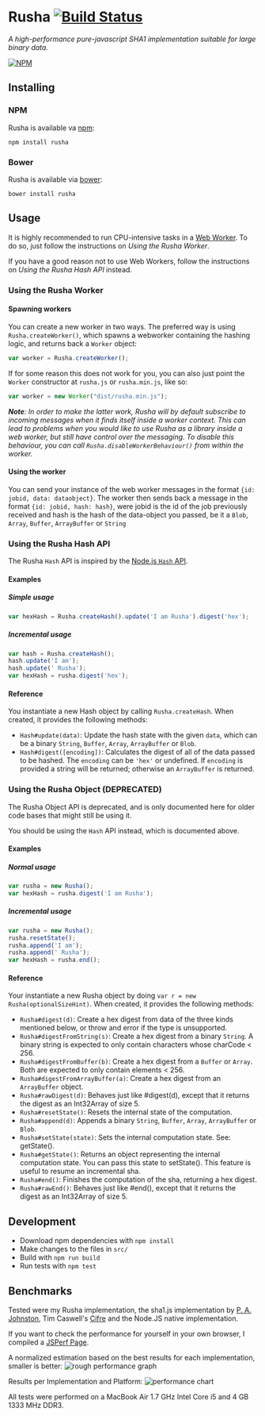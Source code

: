 # Rusha [![Build Status](https://travis-ci.org/srijs/rusha.svg?branch=master)](https://travis-ci.org/srijs/rusha)
*A high-performance pure-javascript SHA1 implementation suitable for large binary data.*

[![NPM](https://nodei.co/npm/rusha.png?downloads=true&downloadRank=true)](https://nodei.co/npm/rusha/)

## Installing

### NPM

Rusha is available va [npm](http://npmjs.org/):

```
npm install rusha
```

### Bower

Rusha is available via [bower](http://twitter.github.com/bower/):

```
bower install rusha
```

## Usage

It is highly recommended to run CPU-intensive tasks in a [Web Worker](http://developer.mozilla.org/en-US/docs/DOM/Using_web_workers). To do so, just follow the instructions on _Using the Rusha Worker_.

If you have a good reason not to use Web Workers, follow the instructions on _Using the Rusha Hash API_ instead.

### Using the Rusha Worker

#### Spawning workers

You can create a new worker in two ways. The preferred way is using `Rusha.createWorker()`, which spawns a webworker containing the hashing logic, and returns back a `Worker` object:

```js
var worker = Rusha.createWorker();
```

If for some reason this does not work for you, you can also just point the `Worker` constructor
at `rusha.js` or `rusha.min.js`, like so:

```js
var worker = new Worker("dist/rusha.min.js");
```

_**Note**: In order to make the latter work, Rusha will by default subscribe to incoming messages
when it finds itself inside a worker context. This can lead to problems when you would like to use Rusha as a library inside a web worker, but still have control over the messaging. To disable this behaviour, you can call `Rusha.disableWorkerBehaviour()` from within the worker._

#### Using the worker

You can send your instance of the web worker messages in the format `{id: jobid, data: dataobject}`. The worker then sends back a message in the format `{id: jobid, hash: hash}`, were jobid is the id of the job previously received and hash is the hash of the data-object you passed, be it a `Blob`, `Array`, `Buffer`, `ArrayBuffer` or `String`

### Using the Rusha Hash API

The Rusha `Hash` API is inspired by the [Node.js `Hash` API](https://nodejs.org/api/crypto.html#crypto_class_hash).

#### Examples

##### Simple usage

```js
var hexHash = Rusha.createHash().update('I am Rusha').digest('hex'); 
```

##### Incremental usage

```js
var hash = Rusha.createHash(); 
hash.update('I am');
hash.update(' Rusha');
var hexHash = rusha.digest('hex');
```

#### Reference

You instantiate a new Hash object by calling `Rusha.createHash`. When created, it provides the following methods:

- `Hash#update(data)`: Update the hash state with the given `data`, which can be a binary `String`, `Buffer`, `Array`, `ArrayBuffer` or `Blob`.
- `Hash#digest([encoding])`: Calculates the digest of all of the data passed to be hashed. The `encoding` can be `'hex'` or undefined. If `encoding` is provided a string will be returned; otherwise an `ArrayBuffer` is returned.

### Using the Rusha Object (DEPRECATED)

The Rusha Object API is deprecated, and is only documented here for older code bases that might still be using it.

You should be using the `Hash` API instead, which is documented above.

#### Examples

##### Normal usage

```js
var rusha = new Rusha();
var hexHash = rusha.digest('I am Rusha'); 
```

##### Incremental usage

```js
var rusha = new Rusha();
rusha.resetState();
rusha.append('I am');
rusha.append(' Rusha');
var hexHash = rusha.end();
```

#### Reference

Your instantiate a new Rusha object by doing `var r = new Rusha(optionalSizeHint)`. When created, it provides the following methods:

- `Rusha#digest(d)`: Create a hex digest from data of the three kinds mentioned below, or throw and error if the type is unsupported.
- `Rusha#digestFromString(s)`: Create a hex digest from a binary `String`. A binary string is expected to only contain characters whose charCode < 256.
- `Rusha#digestFromBuffer(b)`: Create a hex digest from a `Buffer` or `Array`. Both are expected to only contain elements < 256.
- `Rusha#digestFromArrayBuffer(a)`: Create a hex digest from an `ArrayBuffer` object.
- `Rusha#rawDigest(d)`: Behaves just like #digest(d), except that it returns the digest as an Int32Array of size 5.
- `Rusha#resetState()`: Resets the internal state of the computation.
- `Rusha#append(d)`: Appends a binary `String`, `Buffer`, `Array`, `ArrayBuffer` or `Blob`.
- `Rusha#setState(state)`: Sets the internal computation state. See: getState().
- `Rusha#getState()`: Returns an object representing the internal computation state. You can pass this state to setState(). This feature is useful to resume an incremental sha.
- `Rusha#end()`: Finishes the computation of the sha, returning a hex digest.
- `Rusha#rawEnd()`: Behaves just like #end(), except that it returns the digest as an Int32Array of size 5.

## Development

* Download npm dependencies with `npm install`
* Make changes to the files in `src/`
* Build with `npm run build`
* Run tests with `npm test`

## Benchmarks

Tested were my Rusha implementation, the sha1.js implementation by [P. A. Johnston](http://pajhome.org.uk/crypt/md5/sha1.html), Tim Caswell's [Cifre](http://github.com/openpeer/cifre) and the Node.JS native implementation.

If you want to check the performance for yourself in your own browser, I compiled a [JSPerf Page](http://jsperf.com/rusha/13).

A normalized estimation based on the best results for each implementation, smaller is better:
![rough performance graph](http://srijs.github.io/rusha/bench/unscientific01.png)

Results per Implementation and Platform:
![performance chart](https://docs.google.com/spreadsheet/oimg?key=0Ag9CYh5kHpegdDB1ZG16WU1xVFgxdjRuQUVwQXRnWVE&oid=1&zx=pcatr2aits9)

All tests were performed on a MacBook Air 1.7 GHz Intel Core i5 and 4 GB 1333 MHz DDR3.

